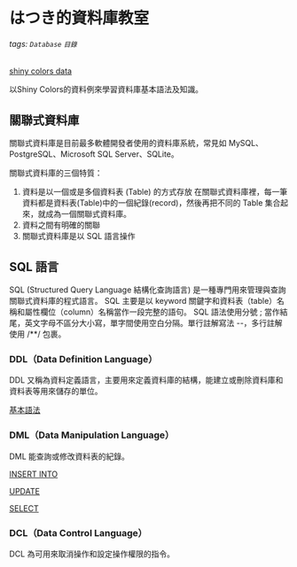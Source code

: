 # はつき的資料庫教室
###### tags: `Database` `目錄`


[shiny colors data](https://docs.google.com/spreadsheets/d/17NubQX0O8iPIBVS0WRVaM3t5pIeMs3UEeFGO_T3WnWE/edit?usp=sharing)

以Shiny Colors的資料例來學習資料庫基本語法及知識。

## 關聯式資料庫
關聯式資料庫是目前最多軟體開發者使用的資料庫系統，常見如 MySQL、PostgreSQL、Microsoft SQL Server、SQLite。

關聯式資料庫的三個特質：
1. 資料是以一個或是多個資料表 (Table) 的方式存放
在關聯式資料庫裡，每一筆資料都是資料表(Table)中的一個紀錄(record)，然後再把不同的 Table 集合起來，就成為一個關聯式資料庫。
2. 資料之間有明確的關聯
3. 關聯式資料庫是以 SQL 語言操作

## SQL 語言
SQL (Structured Query Language 結構化查詢語言) 是一種專門用來管理與查詢關聯式資料庫的程式語言。
SQL 主要是以 keyword 關鍵字和資料表（table）名稱和屬性欄位（column）名稱當作一段完整的語句。
SQL 語法使用分號 ; 當作結尾，英文字母不區分大小寫，單字間使用空白分隔。單行註解寫法 --，多行註解使用 /**/ 包裹。

### DDL（Data Definition Language）
DDL 又稱為資料定義語言，主要用來定義資料庫的結構，能建立或刪除資料庫和資料表等用來儲存的單位。

[基本語法](https://hackmd.io/BbsOAfY9T5Sb1iVotEIefQ?edit)
[](https://)
###  DML（Data Manipulation Language）
DML 能查詢或修改資料表的紀錄。

[INSERT INTO](https://hackmd.io/FpqLSy04Q1qLGYNf1Mceqw?both)

[UPDATE](https://hackmd.io/iaxLtQ_pQT-v09Y3BPr3_Q?both)

[SELECT](https://hackmd.io/cN20hSX6Sf-nD5dbcq6ALQ)

###  DCL（Data Control Language）
DCL 為可用來取消操作和設定操作權限的指令。

